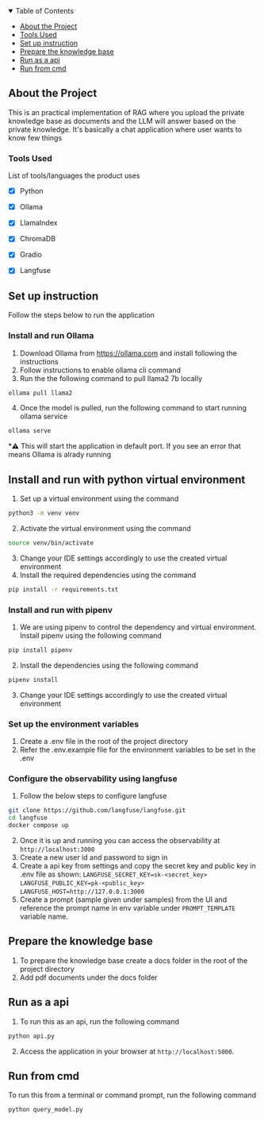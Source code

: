 <!-- TABLE OF CONTENTS -->
<details open="open">
  <summary>Table of Contents</summary>
  <ul>
    <li><a href="#about-the-project">About the Project</a></li>
    <li><a href="#tools-used">Tools Used</a></li>
    <li><a href="#set-up-instruction">Set up instruction</a></li>
    <li><a href="#prepare-knowledge-base">Prepare the knowledge base</a></li>
    <li><a href="#run-as-api">Run as a api</a></li>
    <li><a href="#run-as-cmd">Run from cmd</a></li>
  </ul>
</details>
<!-- END OF TABLE OF CONTENTS -->

<!-- ABOUT THE PROJECT -->
## About the Project
This is an practical implementation of RAG where you upload the private knowledge base as 
documents and the LLM will answer based on the private knowledge. It's basically
a chat application where user wants to know few things


### Tools Used
List of tools/languages the product uses
- [x] Python
- [x] Ollama
- [x] LlamaIndex
- [x] ChromaDB
- [x] Gradio
- [x] Langfuse


<!-- END OF ABOUT THE PROJECT -->


<!-- SET UP INSTRUCTION -->
## Set up instruction
Follow the steps below to run the application

### Install and run Ollama

1. Download Ollama from https://ollama.com and install following the instructions
2. Follow instructions to enable ollama cli command
3. Run the the following command to pull llama2 7b locally
``` bash
ollama pull llama2
```
4. Once the model is pulled, run the following command to start running ollama service
``` bash
ollama serve
```
*⚠️ This will start the application in default port. If you see an error that means Ollama is alrady running  

## Install and run with python virtual environment

1. Set up a virtual environment using the command 
``` bash
python3 -m venv venv
```
2. Activate the virtual environment using the command 
``` bash
source venv/bin/activate
```
3. Change your IDE settings accordingly to use the created virtual environment
4. Install the required dependencies using the command
``` bash 
pip install -r requirements.txt
```

### Install and run with pipenv
1. We are using pipenv to control the dependency and virtual environment. Install pipenv using the following command
``` bash
pip install pipenv
```

2. Install the dependencies using the following command
``` bash
pipenv install
```
3. Change your IDE settings accordingly to use the created virtual environment

### Set up the environment variables
1. Create a .env file in the root of the project directory
2. Refer the .env.example file for the environment variables to be set in the .env

### Configure the observability using langfuse
1. Follow the below steps to configure langfuse
``` bash
git clone https://github.com/langfuse/langfuse.git
cd langfuse
docker compose up
```
2. Once it is up and running you can access the observability at `http://localhost:3000`
3. Create a new user id and password to sign in
4. Create a api key from settings and copy the secret key and public key in .env file as shown:
    `LANGFUSE_SECRET_KEY=sk-<secret_key>`
    `LANGFUSE_PUBLIC_KEY=pk-<public_key>`
    `LANGFUSE_HOST=http://127.0.0.1:3000`
5. Create a prompt (sample given under samples) from the UI and reference the prompt name in env variable under `PROMPT_TEMPLATE` variable name.
<!-- END OF SET UP INSTRUCTION -->

<!-- PREPARE KNOWLEDGE BASE -->
## Prepare the knowledge base
1. To prepare the knowledge base create a docs folder in the root of the project directory
2. Add pdf documents under the docs folder
<!-- END OF PREPARE KNOWLEDGE BASE -->

<!-- RUN AS API -->
## Run as a api
1. To run this as an api, run the following command
``` bash
python api.py
```
2. Access the application in your browser at `http://localhost:5000`.
<!-- END OF RUN AS API -->

<!-- RUN AS CMD -->
## Run from cmd
To run this from a terminal or command prompt, run the following command
``` bash
python query_model.py
```
<!-- END OF RUN AS CMD -->
